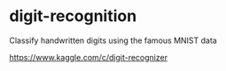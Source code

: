 # digit-recognition
Classify handwritten digits using the famous MNIST data

https://www.kaggle.com/c/digit-recognizer
